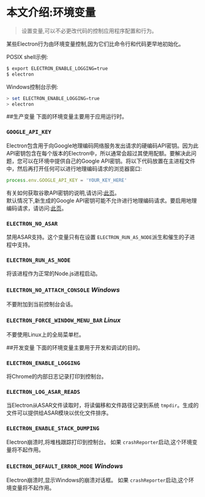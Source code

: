 # 本文介绍:环境变量
> 设置变量,可以不必更改代码的控制应用程序配置和行为。

某些Electron行为由环境变量控制,因为它们比命令行和代码更早地初始化。

POSIX shell示例:
```bash
$ export ELECTRON_ENABLE_LOGGING=true
$ electron
```

Windows控制台示例:
```powershell
> set ELECTRON_ENABLE_LOGGING=true
> electron
```

##生产变量
下面的环境变量主要用于应用运行时。

### `GOOGLE_API_KEY`
Electron包含用于向Google地理编码网络服务发出请求的硬编码API密钥。因为此API密钥包含在每个版本的Electron中，所以通常会超过其使用配额。要解决此问题，您可以在环境中提供自己的Google API密钥。将以下代码放置在主进程文件中，然后再打开任何可以进行地理编码请求的浏览器窗口:

```JavaScript
process.env.GOOGLE_API_KEY = 'YOUR_KEY_HERE'
```

有关如何获取谷歌API密钥的说明,请访问:[此页](https://www.chromium.org/developers/how-tos/api-keys)。   
默认情况下,新生成的Google API密钥可能不允许进行地理编码请求。要启用地理编码请求，请访问:[此页](https://console.developers.google.com/apis/api/geolocation/overview)。   

### `ELECTRON_NO_ASAR`
禁用ASAR支持。这个变量只有在设置 `ELECTRON_RUN_AS_NODE`派生和催生的子进程中支持。

### `ELECTRON_RUN_AS_NODE`
将该进程作为正常的Node.js进程启动。

### `ELECTRON_NO_ATTACH_CONSOLE` _Windows_
不要附加到当前控制台会话。

### `ELECTRON_FORCE_WINDOW_MENU_BAR` _Linux_
不要使用Linux上的全局菜单栏。

##开发变量
下面的环境变量主要用于开发和调试的目的。

### `ELECTRON_ENABLE_LOGGING`
将Chrome的内部日志记录打印到控制台。

### `ELECTRON_LOG_ASAR_READS`
当Electron从ASAR文件读取时，将读偏移和文件路径记录到系统 `tmpdir`。生成的文件可以提供给ASAR模块以优化文件排序。

### `ELECTRON_ENABLE_STACK_DUMPING`
Electron崩溃时,将堆栈跟踪打印到控制台。
如果 `crashReporter`启动,这个环境变量将不起作用。

### `ELECTRON_DEFAULT_ERROR_MODE` _Windows_
Electron崩溃时,显示Windows的崩溃对话框。
如果 `crashReporter`启动,这个环境变量将不起作用。